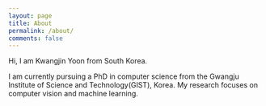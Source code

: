 ```yaml
---
layout: page
title: About
permalink: /about/
comments: false
---
```


Hi, I am Kwangjin Yoon from South Korea.

I am currently pursuing a PhD in computer science from the Gwangju Institute of Science and Technology(GIST), Korea. My research focuses on computer vision and machine learning.
